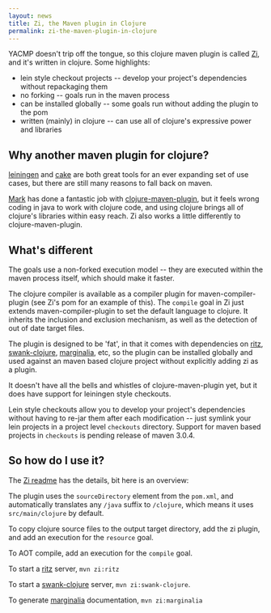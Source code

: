 ```yaml
---
layout: news
title: Zi, the Maven plugin in Clojure
permalink: zi-the-maven-plugin-in-clojure
---
```

YACMP doesn't trip off the tongue, so this clojure maven plugin is called [Zi](http://bit.ly/zicljpops), and it's written in clojure. Some highlights:

* lein style checkout projects -- develop your project's dependencies without repackaging them
* no forking -- goals run in the maven process
* can be installed globally -- some goals run without adding the plugin to the pom
* written (mainly) in clojure -- can use all of clojure's expressive power and libraries

## Why another maven plugin for clojure?

[leiningen](https://github.com/technomancy/leiningen) and [cake](https://github.com/flatland/cake) are both great tools for an ever expanding set of use cases, but there are still many reasons to fall back on maven.

[Mark](http://www.talios.com) has done a fantastic job with [clojure-maven-plugin](https://github.com/talios/clojure-maven-plugin), but it feels wrong coding in java to work with clojure code, and using clojure brings all of clojure's libraries within easy reach. Zi also works a little differently to clojure-maven-plugin.

## What's different

The goals use a non-forked execution model -- they are executed within the maven process itself, which should make it faster.

The clojure compiler is available as a compiler plugin for maven-compiler-plugin (see Zi's pom for an example of this).  The `compile` goal in Zi just extends maven-compiler-plugin to set the default language to clojure.  It inherits the inclusion and exclusion mechanism, as well as the detection of out of date target files.

The plugin is designed to be 'fat', in that it comes with dependencies on [ritz](http://bit.ly/ritzpops), [swank-clojure](https://github.com/technomancy/swank-clojure), [marginalia](https://github.com/fogus/marginalia), etc, so the plugin can be installed globally and used against an maven based clojure project without explicitly adding zi as a plugin.

It doesn't have all the bells and whistles of clojure-maven-plugin yet, but it does have support for leiningen style checkouts.

Lein style checkouts allow you to develop your project's dependencies without having to re-jar them after each modification -- just symlink your lein projects in a project level `checkouts` directory.  Support for maven based projects in `checkouts` is pending release of maven 3.0.4.

## So how do I use it?

The [Zi readme](http://bit.ly/zicljpops) has the details, bit here is an overview:

The plugin uses the `sourceDirectory` element from the `pom.xml`, and automatically translates any `/java` suffix to `/clojure`, which means it uses `src/main/clojure` by default.

To copy clojure source files to the output target directory, add the zi plugin, and add an execution for the `resource` goal.

To AOT compile, add an execution for the `compile` goal.

To start a [ritz](http://bit.ly/ritzpops) server, `mvn zi:ritz`

To start a [swank-clojure](https://github.com/technomancy/swank-clojure) server, `mvn zi:swank-clojure`.

To generate [marginalia](https://github.com/fogus/marginalia) documentation, `mvn zi:marginalia`
